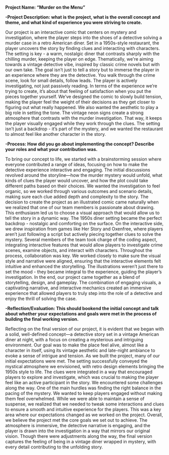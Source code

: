 **Project Name: “Murder on the Menu”**

**-Project Description: what is the project, what is the overall concept and theme, and what kind of experience you were striving to create.**

Our project is an interactive comic that centers on mystery and investigation, where the player steps into the shoes of a detective solving a murder case in a retro American diner. Set in a 1950s-style restaurant, the player uncovers the story by finding clues and interacting with characters. The setting is key - a warm, nostalgic diner that contrasts sharply with the chilling murder, keeping the player on edge.
Thematically, we're aiming towards a vintage detective vibe, inspired by classic crime novels but with our own take. The goal isn’t just to tell a story but to immerse the player in an experience where they are the detective. You walk through the crime scene, look for small details, follow leads. The player is actively investigating, not just passively reading.
In terms of the experience we’re trying to create, it’s about that feeling of satisfaction when you put the pieces together yourself. We’ve designed the comic to slowly build tension, making the player feel the weight of their decisions as they get closer to figuring out what really happened.
We also wanted the aesthetic to play a big role in setting the tone. The vintage neon signs create a strong atmosphere that contrasts with the murder investigation. That way, it keeps the player visually engaged while they work through the clues. The setting isn’t just a backdrop - it’s part of the mystery, and we wanted the restaurant to almost feel like another character in the story.

**-Process: How did you go about implementing the concept? Describe your roles and what your contribution was.**

To bring our concept to life, we started with a brainstorming session where everyone contributed a range of ideas, focusing on how to make the detective experience interactive and engaging. The initial discussions revolved around the storyline—how the murder mystery would unfold, what kinds of clues the player would uncover, and how the plot could take different paths based on their choices. We wanted the investigation to feel organic, so we worked through various outcomes and scenario details, making sure each clue added depth and complexity to the story.
The decision to create the project as an illustrated comic came naturally when we realized that one of our team members is passionate about drawing. This enthusiasm led us to choose a visual approach that would allow us to tell the story in a dynamic way. The 1950s diner setting became the perfect backdrop - nostalgic and comforting on the surface.
On the interactive side, we drew inspiration from games like Her Story and Oxenfree, where players aren’t just following a script but actively piecing together clues to solve the mystery. Several members of the team took charge of the coding aspect, integrating interactive features that would allow players to investigate crime scenes, examine objects, and interact with characters. 
Throughout the process, collaboration was key. We worked closely to make sure the visual style and narrative were aligned, ensuring that the interactive elements felt intuitive and enhanced the storytelling. The illustrations weren’t just there to set the mood - they became integral to the experience, guiding the player’s investigation.
In the end, our project came together as a blend of storytelling, design, and gameplay. The combination of engaging visuals, a captivating narrative, and interactive mechanics created an immersive experience that allowed players to truly step into the role of a detective and enjoy the thrill of solving the case.

**-Reflection/Evaluation: This should bookend the initial concept and talk about whether your expectations and goals were met in the process of building the final working version.**

Reflecting on the final version of our project, it is evident that we began with a solid, well-defined concept—a detective story set in a vintage American diner at night, with a focus on creating a mysterious and intriguing environment.
Our goal was to make the place feel alive, almost like a character in itself, using its vintage aesthetic and late-night ambiance to evoke a sense of intrigue and tension.
As we built the project, many of our initial expectations were met. The setting successfully conveyed the mystical atmosphere we envisioned, with retro design elements bringing the 1950s style to life. The clues were integrated in a way that encouraged players to explore and investigate, which was crucial to making the player feel like an active participant in the story.
We encountered some challenges along the way. One of the main hurdles was finding the right balance in the pacing of the mystery. We wanted to keep players engaged without making them feel overwhelmed. While we were able to maintain a sense of suspense, we realized that we needed to tweak some interactions and clues to ensure a smooth and intuitive experience for the players. This was a key area where our expectations changed as we worked on the project.
Overall, we believe the project met the core goals we set out to achieve. The atmosphere is immersive, the detective narrative is engaging, and the player is drawn into the investigation in a way that mirrors our original vision. Though there were adjustments along the way, the final version captures the feeling of being in a vintage diner wrapped in mystery, with every detail contributing to the unfolding story.


